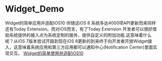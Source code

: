 # Widget\_Demo
Widget的简单应用并适配iOS10
伴随这iOS 8 系统多达4000项API更新而来同样还有Today Extension。而对iOS而言，有了Today Extension 开发者可以很好借助系统提供的接入点为系统定制的服务，提供自定义的附加功能.这意味着什么呢？从iOS 7版本尝试开路到现在iOS 8更新的到来终于向开发者开放Widget接入，这意味着系统应用和第三方应用都可以通知中心(Notification Center)里面实现交互。
[Widget的简单使用并适配iOS10][1]

[1]:	http://www.cocoachina.com/ios/20170327/18961.html